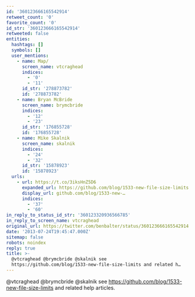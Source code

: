 ```yaml
---
id: '360123666165542914'
retweet_count: '0'
favorite_count: '0'
id_str: '360123666165542914'
retweeted: false
entities:
  hashtags: []
  symbols: []
  user_mentions:
    - name: Map/
      screen_name: vtcraghead
      indices:
        - '0'
        - '11'
      id_str: '278873782'
      id: '278873782'
    - name: Bryan McBride
      screen_name: brymcbride
      indices:
        - '12'
        - '23'
      id_str: '176855728'
      id: '176855728'
    - name: Mike Skalnik
      screen_name: skalnik
      indices:
        - '24'
        - '32'
      id_str: '15878923'
      id: '15878923'
  urls:
    - url: https://t.co/3iksHnZ5D6
      expanded_url: https://github.com/blog/1533-new-file-size-limits
      display_url: github.com/blog/1533-new-…
      indices:
        - '37'
        - '60'
in_reply_to_status_id_str: '360123320936566785'
in_reply_to_screen_name: vtcraghead
original_url: https://twitter.com/benbalter/status/360123666165542914
date: '2013-07-24T19:45:47.000Z'
sitemap: false
robots: noindex
reply: true
title: >-
  @vtcraghead @brymcbride @skalnik see
  https://github.com/blog/1533-new-file-size-limits and related h…
---
```


@vtcraghead @brymcbride @skalnik see https://github.com/blog/1533-new-file-size-limits and related help articles.